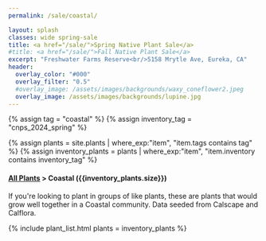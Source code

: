```yaml
---
permalink: /sale/coastal/

layout: splash
classes: wide spring-sale
title: <a href="/sale/">Spring Native Plant Sale</a> 
#title: <a href="/sale/">Fall Native Plant Sale</a> 
excerpt: "Freshwater Farms Reserve<br/>5158 Mrytle Ave, Eureka, CA"
header:
  overlay_color: "#000"
  overlay_filter: "0.5"
  #overlay_image: /assets/images/backgrounds/waxy_coneflower2.jpeg
  overlay_image: /assets/images/backgrounds/lupine.jpg
---
```


<!-- Jekyll 3.9 doesnt support and/or in where_exp so we have to do this the messy way -->

{% assign tag = "coastal" %}
{% assign inventory_tag = "cnps_2024_spring" %}

{% assign plants = site.plants | where_exp:"item",
    "item.tags contains tag" %}
{% assign inventory_plants = plants | where_exp:"item",
    "item.inventory contains inventory_tag" %}

<div class="subheading">
    <h4><a href="/sale/all/">All Plants</a> >  Coastal ({{inventory_plants.size}})</h4>
    <p class="notice">
        If you're looking to plant in groups of like plants, these are plants that would grow well together in a Coastal community. Data seeded from Calscape and Calflora.
    </p>
</div>

{% include plant_list.html 
    plants = inventory_plants
%}




